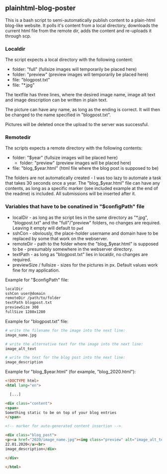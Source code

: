 ## plainhtml-blog-poster 
This is a bash script to semi-automatically publish content to a plain-html blog-like website. It polls it's content from a local directory, downloads the current html file from the remote dir, adds the content and re-uploads it through scp.

### Localdir
The script expects a local directory with the following content:
- folder: "full" (fullsize images will temporarily be placed here)
- folder: "preview" (preview images will temporarily be placed here)
- file: "blogpost.txt"
- file: "*.jpg"

The textfile has three lines, where the desired image name, image alt text and image description can be written in plain text.

The picture can have any name, as long as the ending is correct. It will then be changed to the name specified in "blogpost.txt".

Pictures will be deleted once the upload to the server was successful.

### Remotedir
The scripts expects a remote directory with the following contents:
- folder: "$year" (fullsize images will be placed here)
    - folder: "preview" (preview images will be placed here)
- file: "blog_$year.html" (html file where the blog post is supposed to be)

The folders are not automatically created - I was too lazy to automate a task that takes 30 seconds once a year. The "blog_$year.html" file can have any contents, as long as a specific marker (see included example at the end of the readme) is included. All submissions will be inserted after it.

### Variables that have to be conatined in "$configPath" file
- localDir - as long as the script lies in the same directory as "*.jpg", "blogpost.txt" and the "full"/"preview" folders, no changes are required. Leaving it empty will default to `pwd`
- sshCon - obviously, the place-holder username and domain have to be replaced by some that work on the webserver.
- remoteDir - path to the folder where the "blog_$year.html" is supposed to be - presumably somewhere in the webserver directory.
- textPath - as long as "blogpost.txt" lies in localdir, no changes are required.
- previewSize / fullsize - sizes for the pictures in px. Default values work fine for my application.

Example for "$configPath" file:
```bash
localDir
sshCon user@domain
remoteDir /path/to/folder
textPath blogpost.txt
previewSize 300
fullSize 1280x1280
```

Example for "blogpost.txt" file:
```bash
# write the filename for the image into the next line:
image_name.jpg

# write the alternative text for the image into the next line:
image_alt_text

# write the text for the blog post into the next line:
image_description
```

Example for "blog_$year.html" (for example, "blog_2020.html"):
```html
<!DOCTYPE html>
<html lang="en">

  [...]

<div class="content">
<span>
Something static to be on top of your blog entries
</span>

<!-- marker for auto-generated content insertion -->

<div class="blog_post">
<p><a href="2020/image_name.jpg"><img class="preview" alt="image_alt_text" src="2020/preview/image_name.jpg">
22.01.2020</a><br>
image_description</div>

</div>

</html>
```